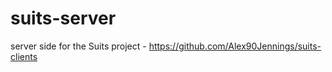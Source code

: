 # suits-server

server side for the Suits project - https://github.com/Alex90Jennings/suits-clients
